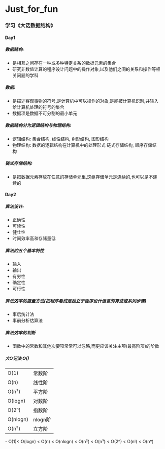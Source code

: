 # Just_for_fun
### 学习《大话数据结构》
#### Day1 <br>
##### 数据结构:
- 是相互之间存在一种或多种特定关系的数据元素的集合
- 研究非数值计算的程序设计问题中的操作对象,以及他们之间的关系和操作等相关问题的学科 <br>
##### 数据:
- 是描述客观事物的符号,是计算机中可以操作的对象,是能被计算机识别,并输入给计算机处理的符号的集合
- 数据项是数据不可分割的最小单元 <br>
##### 数据结构分为逻辑结构与物理结构:
- 逻辑结构: 集合结构, 线性结构, 树形结构, 图形结构
- 物理结构: 数据的逻辑结构在计算机中的处理形式 链式存储结构, 顺序存储结构 <br>
##### 链式存储结构:
- 是把数据元素存放在任意的存储单元里,这组存储单元是连续的,也可以是不连续的 <br>

#### Day2
##### 算法设计:
- 正确性
- 可读性
- 健壮性
- 时间效率高和存储量低
##### 算法的五个基本特性
- 输入
- 输出
- 有穷性
- 确定性
- 可行性

##### 算法效率的度量方法(把程序看成是独立于程序设计语言的算法或系列步骤)
- 事后统计法
- 事前分析估算法

##### 算法效率的判断
- 函数中的常数和其他次要项常常可以忽略,而更应该关注主项(最高阶项)的阶数
##### 大O记法 O()
<table>
  <tr><td>O(1)</td><td>常数阶</td></tr>
  <tr><td>O(n)</td><td>线性阶</td></tr>
  <tr><td>O(n²)</td><td>平方阶</td></tr>
  <tr><td>O(logn)</td><td>对数阶</td></tr>
  <tr><td>O(2ⁿ)</td><td>指数阶</td></tr>
  <tr><td>O(nlogn)</td><td>nlogn阶</td></tr>
  <tr><td>O(n³)</td><td>立方阶</td></tr>
</table>
- O(1)< O(logn) < O(n) < O(nlogn) < O(n²) < O(n³) < O(2ⁿ) < O(n!) < O(nⁿ)

